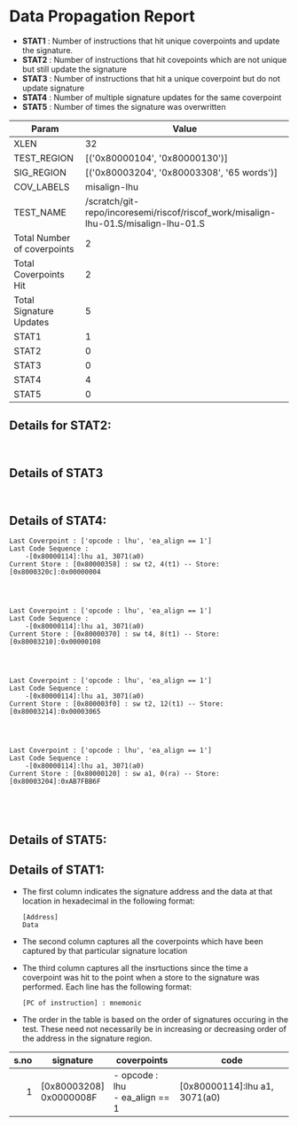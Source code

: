 
# Data Propagation Report

- **STAT1** : Number of instructions that hit unique coverpoints and update the signature.
- **STAT2** : Number of instructions that hit covepoints which are not unique but still update the signature
- **STAT3** : Number of instructions that hit a unique coverpoint but do not update signature
- **STAT4** : Number of multiple signature updates for the same coverpoint
- **STAT5** : Number of times the signature was overwritten

| Param                     | Value    |
|---------------------------|----------|
| XLEN                      | 32      |
| TEST_REGION               | [('0x80000104', '0x80000130')]      |
| SIG_REGION                | [('0x80003204', '0x80003308', '65 words')]      |
| COV_LABELS                | misalign-lhu      |
| TEST_NAME                 | /scratch/git-repo/incoresemi/riscof/riscof_work/misalign-lhu-01.S/misalign-lhu-01.S    |
| Total Number of coverpoints| 2     |
| Total Coverpoints Hit     | 2      |
| Total Signature Updates   | 5      |
| STAT1                     | 1      |
| STAT2                     | 0      |
| STAT3                     | 0     |
| STAT4                     | 4     |
| STAT5                     | 0     |

## Details for STAT2:

```


```

## Details of STAT3

```


```

## Details of STAT4:

```
Last Coverpoint : ['opcode : lhu', 'ea_align == 1']
Last Code Sequence : 
	-[0x80000114]:lhu a1, 3071(a0)
Current Store : [0x80000358] : sw t2, 4(t1) -- Store: [0x8000320c]:0x00000004




Last Coverpoint : ['opcode : lhu', 'ea_align == 1']
Last Code Sequence : 
	-[0x80000114]:lhu a1, 3071(a0)
Current Store : [0x80000370] : sw t4, 8(t1) -- Store: [0x80003210]:0x00000108




Last Coverpoint : ['opcode : lhu', 'ea_align == 1']
Last Code Sequence : 
	-[0x80000114]:lhu a1, 3071(a0)
Current Store : [0x800003f0] : sw t2, 12(t1) -- Store: [0x80003214]:0x00003065




Last Coverpoint : ['opcode : lhu', 'ea_align == 1']
Last Code Sequence : 
	-[0x80000114]:lhu a1, 3071(a0)
Current Store : [0x80000120] : sw a1, 0(ra) -- Store: [0x80003204]:0xAB7FBB6F





```

## Details of STAT5:



## Details of STAT1:

- The first column indicates the signature address and the data at that location in hexadecimal in the following format: 
  ```
  [Address]
  Data
  ```

- The second column captures all the coverpoints which have been captured by that particular signature location

- The third column captures all the insrtuctions since the time a coverpoint was
  hit to the point when a store to the signature was performed. Each line has
  the following format:
  ```
  [PC of instruction] : mnemonic
  ```
- The order in the table is based on the order of signatures occuring in the
  test. These need not necessarily be in increasing or decreasing order of the
  address in the signature region.

|s.no|        signature         |              coverpoints              |               code               |
|---:|--------------------------|---------------------------------------|----------------------------------|
|   1|[0x80003208]<br>0x0000008F|- opcode : lhu<br> - ea_align == 1<br> |[0x80000114]:lhu a1, 3071(a0)<br> |
